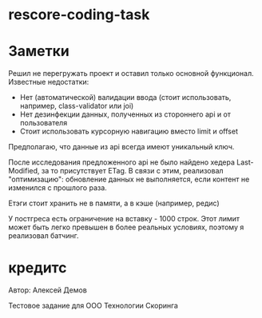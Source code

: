 # rescore-coding-task

# Заметки

Решил не перегружать проект и оставил только основной функционал. Известные недостатки:

 - Нет (автоматической) валидации ввода (стоит использовать, например, class-validator или joi)
 - Нет дезинфекции данных, полученных из стороннего api и от пользователя
 - Стоит использовать курсорную навигацию вместо limit и offset

Предполагаю, что данные из api всегда имеют уникальный ключ.

После исследования предложенного api не было найдено хедера Last-Modified, за то присутствует ETag. В связи с этим, реализовал "оптимизацию": обновление данных не выполняется, если контент не изменился с прошлого раза.

Етэги стоит хранить не в памяти, а в кэше (например, редис)


У постгреса есть ограничение на вставку - 1000 строк. Этот лимит может быть легко превышен в более реальных условиях, поэтому я реализовал батчинг.

# кредитс

Автор: Алексей Демов

Тестовое задание для ООО Технологии Скоринга

